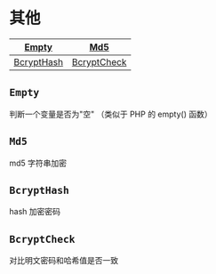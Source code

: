 # 其他

[Empty](#method-Empty) | [Md5](#method-Md5) 
--- | ---
[BcryptHash](#method-BcryptHash) | [BcryptCheck](#method-BcryptCheck)

## `Empty`
<a name="method-Empty"></a>

判断一个变量是否为"空" （类似于 PHP 的 empty() 函数）

## `Md5`
<a name="method-Md5"></a>

md5 字符串加密

## `BcryptHash`
<a name="method-BcryptHash"></a>

hash 加密密码

## `BcryptCheck`
<a name="method-BcryptCheck"></a>

对比明文密码和哈希值是否一致